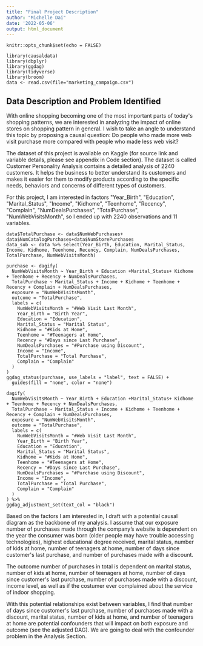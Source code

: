 ```yaml
---
title: "Final Project Description"
author: "Michelle Dai"
date: '2022-05-06'
output: html_document
---
```


```{r setup, include=FALSE}
knitr::opts_chunk$set(echo = FALSE)
```

```{r, results='hide', message=FALSE, warning=FALSE}
library(causaldata)
library(dbplyr)
library(ggdag)
library(tidyverse)
library(broom)
data <- read.csv(file="marketing_campaign.csv")
```



## Data Description and Problem Identified


With online shopping becoming one of the most important parts of today's shopping patterns, we are interested in analyzing the impact of online stores on shopping pattern in general. I wish to take an angle to understand this topic by proposing a causal question: Do people who made more web visit purchase more compared with people who made less web visit?


The dataset of this project is available on Kaggle (for source link and variable details, please see appendix in Code section). The dataset is called Customer Personality Analysis contains a detailed analysis of 2240 customers. It helps the business to better understand its customers and makes it easier for them to modify products according to the specific needs, behaviors and concerns of different types of customers.


For this project, I am interested in factors "Year_Birth", "Education", "Marital_Status", "Income", "Kidhome", "Teenhome", "Recency", "Complain", "NumDealsPurchases", "TotalPurchase", "NumWebVisitsMonth", so I ended up with 2240 observations and 11 variables.


```{r}
data$TotalPurchase <- data$NumWebPurchases+ data$NumCatalogPurchases+data$NumStorePurchases
data_sub <- data %>% select(Year_Birth, Education, Marital_Status, Income, Kidhome, Teenhome, Recency, Complain, NumDealsPurchases, TotalPurchase, NumWebVisitsMonth)
```


```{r}
purchase <- dagify(
  NumWebVisitsMonth ~ Year_Birth + Education +Marital_Status+ Kidhome + Teenhome + Recency + NumDealsPurchases,
  TotalPurchase ~ Marital_Status + Income + Kidhome + Teenhome + Recency + Complain + NumDealsPurchases,
  exposure = "NumWebVisitsMonth",
  outcome = "TotalPurchase",
  labels = c(
    NumWebVisitsMonth = "#Web Visit Last Month",
    Year_Birth = "Birth Year",
    Education = "Education",
    Marital_Status = "Marital Status",
    Kidhome = "#Kids at Home",
    Teenhome = "#Teenagers at Home",
    Recency = "#Days since Last Purchase",
    NumDealsPurchases = "#Purchase using Discount",
    Income = "Income",
    TotalPurchase = "Total Purchase",
    Complain = "Complain"
  )
)
ggdag_status(purchase, use_labels = "label", text = FALSE) +
  guides(fill = "none", color = "none")

dagify(
  NumWebVisitsMonth ~ Year_Birth + Education +Marital_Status+ Kidhome + Teenhome + Recency + NumDealsPurchases,
  TotalPurchase ~ Marital_Status + Income + Kidhome + Teenhome + Recency + Complain + NumDealsPurchases,
  exposure = "NumWebVisitsMonth",
  outcome = "TotalPurchase",
  labels = c(
    NumWebVisitsMonth = "#Web Visit Last Month",
    Year_Birth = "Birth Year",
    Education = "Education",
    Marital_Status = "Marital Status",
    Kidhome = "#Kids at Home",
    Teenhome = "#Teenagers at Home",
    Recency = "#Days since Last Purchase",
    NumDealsPurchases = "#Purchase using Discount",
    Income = "Income",
    TotalPurchase = "Total Purchase",
    Complain = "Complain"
  )
) %>%
ggdag_adjustment_set(text_col = "black")
```


Based on the factors I am interested in, I draft with a potential causal diagram as the backbone of my analysis. I assume that our exposure number of purchases made through the company’s website is dependent on the year the consumer was born (older people may have trouble accessing technologies), highest educational degree received, marital status, number of kids at home, number of teenagers at home, number of days since customer's last purchase, and number of purchases made with a discount.


The outcome number of purchases in total is dependent on marital status, number of kids at home, number of teenagers at home, number of days since customer's last purchase, number of purchases made with a discount, income level, as well as if the costumer ever complained about the service of indoor shopping.


With this potential relationships exist between variables, I find that number of days since customer's last purchase, number of purchases made with a discount, marital status, number of kids at home, and number of teenagers at home are potential confounders that will impact on both exposure and outcome (see the adjusted DAG). We are going to deal with the confounder problem in the Analysis Section.

